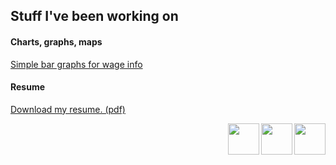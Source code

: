 ## Stuff I've been working on

#### Charts, graphs, maps
[Simple bar graphs for wage info](https://www.caymancompass.com/2019/06/24/wage-survey-shows-caymanians-earn-more-than-expat-workers/)

#### Resume
[Download my resume. (pdf)](https://github.com/patrickbrendel/patrickbrendel.github.io/blob/master/Patrick%20Brendel%20Resume%20June%202019.pdf)

[<img src="https://patrickbrendel.github.io/resources/github-icon.svg" width="50" align="right">](https://www.github.com/patrickbrendel) [<img src="https://patrickbrendel.github.io/resources/linkedin.svg" width="50" align="right" >](https://www.linkedin.com/in/patrick-brendel-06b8713b) [<img src="https://patrickbrendel.github.io/resources/twitter.svg" width="50" align="right">](https://www.twitter.com/pbrendel)

<!---
Disclosure: Github, LinkedIn and Twitter logos downloaded from www.svgporn.com 
-->

